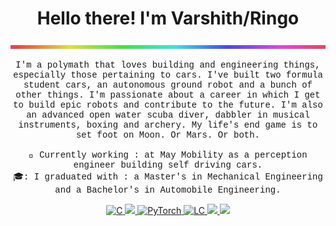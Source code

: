 <h1 align='center'> Hello there! I'm Varshith/Ringo</h1>
<p align="center">
  <img align="center" src="https://github.com/ringo47/ringo47/blob/main/loop_r5.gif" alt="bleedRGB"/>
</p>
<p align="center" style="font-family:'Courier new'"> I'm a polymath that loves building and engineering things, especially those pertaining to cars. I've built two formula student cars, an autonomous ground robot and a bunch of other things. I'm passionate about a career in which I get to build epic robots and contribute to the future. I'm also an advanced open water scuba diver, dabbler in musical instruments, boxing and archery. My life's end game is to set foot on Moon. Or Mars. Or both.</br></br>
🔭 Currently working : at May Mobility as a perception engineer building self driving cars. </br>
🎓: I graduated with : a Master's in Mechanical Engineering and a Bachelor's in Automobile Engineering.
</p>


  <p align="center">
    <a href="https://github.com/ringo47">
      <img alt="C" src="https://img.shields.io/badge/-C++-black.svg?style=flat&logo=c&link=https://github.com/ringo47" />
    </a>
    <a href="https://github.com/ringo47">
      <img src="https://img.shields.io/badge/-Python-black?style=flat&logo=python&link=https://github.com/ringo47" />
    </a>
    <a href="https://github.com/ringo47">
      <img alt="PyTorch" src="https://img.shields.io/badge/-PyTorch-gray?style=flat&logo=pytorch&link=https://github.com/ringo47" />
    </a>
    <a href="https://www.mathworks.com/matlabcentral/profile/authors/8484548-varshith-reddy-solipuram">
      <img alt="LC" src="https://img.shields.io/badge/-MATLAB-black?style=flat&logo=mathworks&link=https://www.mathworks.com/matlabcentral/profile/authors/8484548-varshith-reddy-solipuram" />
    </a>
    <a href="https://grabcad.com/varshith.solipuram-1">
      <img src="https://img.shields.io/badge/-GrabCAD-ff2800?style=flat&logo=codesandbox&link=https://grabcad.com/varshith.solipuram-1"/>
    </a>
    <a href="https://www.linkedin.com/in/varshithsolipuram">
      <img src="https://img.shields.io/badge/-LinkedIn-0e76a8?style=flat&logo=linkedin&link=https://www.linkedin.com/in/varshithsolipuram"/>
    </a>
    </br>
    </br>
    </br>
  </p>

